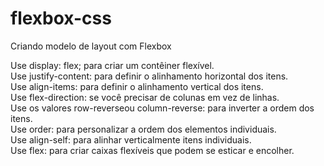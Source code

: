 # flexbox-css
Criando modelo de layout com Flexbox 

Use display: flex; para criar um contêiner flexível.</br>
Use justify-content: para definir o alinhamento horizontal dos itens.</br>
Use align-items: para definir o alinhamento vertical dos itens.</br>
Use flex-direction: se você precisar de colunas em vez de linhas.</br>
Use os valores row-reverseou column-reverse: para inverter a ordem dos itens.</br>
Use order: para personalizar a ordem dos elementos individuais.</br>
Use align-self: para alinhar verticalmente itens individuais.</br>
Use flex: para criar caixas flexíveis que podem se esticar e encolher.</br>
